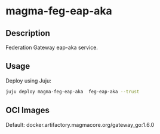 # magma-feg-eap-aka

## Description

Federation Gateway eap-aka service.

## Usage

Deploy using Juju:

```bash
juju deploy magma-feg-eap-aka  feg-eap-aka --trust
```

## OCI Images

Default: docker.artifactory.magmacore.org/gateway_go:1.6.0